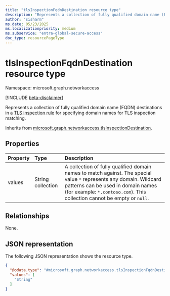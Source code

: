 ```yaml
---
title: "tlsInspectionFqdnDestination resource type"
description: "Represents a collection of fully qualified domain name (FQDN) destinations in a TLS inspection rule, allowing administrators to specify domain names for TLS inspection matching."
author: "sisharm"
ms.date: 05/23/2025
ms.localizationpriority: medium
ms.subservice: "entra-global-secure-access"
doc_type: resourcePageType
---
```


# tlsInspectionFqdnDestination resource type

Namespace: microsoft.graph.networkaccess

[!INCLUDE [beta-disclaimer](../../includes/beta-disclaimer.md)]

Represents a collection of fully qualified domain name (FQDN) destinations in a [TLS inspection rule](../resources/networkaccess-tlsinspectionrule.md) for specifying domain names for TLS inspection matching.

Inherits from [microsoft.graph.networkaccess.tlsInspectionDestination](../resources/networkaccess-tlsinspectiondestination.md).

## Properties
|Property|Type|Description|
|:---|:---|:---|
|values|String collection|A collection of fully qualified domain names to match against. The special value `*` represents any domain. Wildcard patterns can be used in domain names (for example: `*.contoso.com`). This collection cannot be empty or `null`.|

## Relationships
None.

## JSON representation
The following JSON representation shows the resource type.
<!-- {
  "blockType": "resource",
  "@odata.type": "microsoft.graph.networkaccess.tlsInspectionFqdnDestination"
}
-->
``` json
{
  "@odata.type": "#microsoft.graph.networkaccess.tlsInspectionFqdnDestination",
  "values": [
    "String"
  ]
}
```
